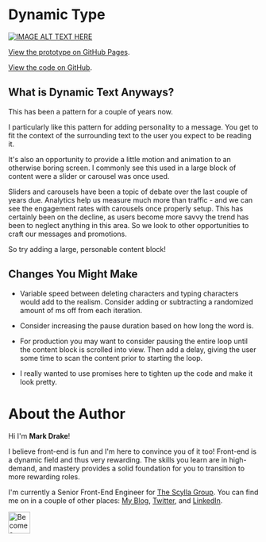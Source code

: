 # Dynamic Type

[![IMAGE ALT TEXT HERE](https://img.youtube.com/vi/4Ol6aXGBWME/0.jpg)](https://www.youtube.com/watch?v=4Ol6aXGBWME)

[View the prototype on GitHub Pages](https://markadrake.github.io/web-ui-sequenced-content/src/dynamic-type/dynamic-type.html).

[View the code on GitHub](https://github.com/markadrake/web-ui-sequenced-content/tree/master/src/dynamic-type).

## What is Dynamic Text Anyways?

This has been a pattern for a couple of years now.

I particularly like this pattern for adding personality to a message. You get to fit the context of the surrounding text to the user you expect to be reading it.

It's also an opportunity to provide a little motion and animation to an otherwise boring screen. I commonly see this used in a large block of content were a slider or carousel was once used.

Sliders and carousels have been a topic of debate over the last couple of years due. Analytics help us measure much more than traffic - and we can see the engagement rates with carousels once properly setup. This has certainly been on the decline, as users become more savvy the trend has been to neglect anything in this area. So we look to other opportunities to craft our messages and promotions.

So try adding a large, personable content block!

## Changes You Might Make

- Variable speed between deleting characters and typing characters would add to the realism. Consider adding or subtracting a randomized amount of ms off from each iteration.

- Consider increasing the pause duration based on how long the word is.

- For production you may want to consider pausing the entire loop until the content block is scrolled into view. Then add a delay, giving the user some time to scan the content prior to starting the loop.

- I really wanted to use promises here to tighten up the code and make it look pretty.

# About the Author

Hi I'm **Mark Drake**!

I believe front-end is fun and I'm here to convince you of it too! Front-end is a dynamic field and thus very rewarding. The skills you learn are in high-demand, and mastery provides a solid foundation for you to transition to more rewarding roles.

I'm currently a Senior Front-End Engineer for [The Scylla Group](https://www.scyllagroup.com). You can find me on in a couple of other places: [My Blog](https://markadrake.com), [Twitter](https://twitter.com/drakecode), and [LinkedIn](https://www.linkedin.com/in/markadrake/).

<a href="https://www.patreon.com/bePatron?u=9173582"><img src="https://c5.patreon.com/external/logo/become_a_patron_button@2x.png" alt="Become a Patreon" height="44" /></a>